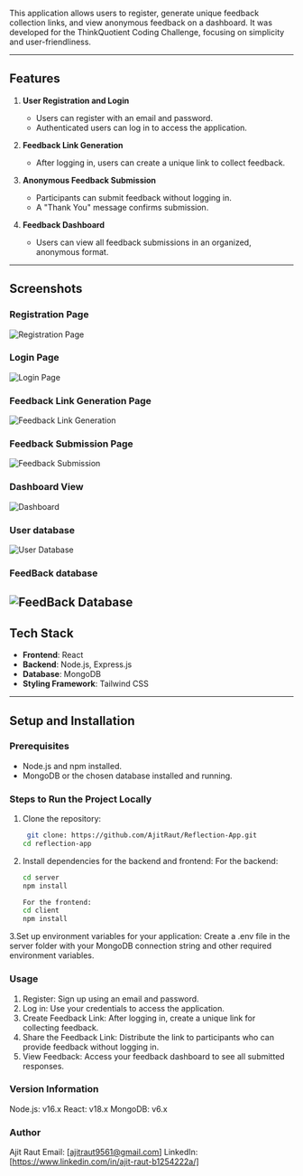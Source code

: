 
This application allows users to register, generate unique feedback collection links, and view anonymous feedback on a dashboard. It was developed for the ThinkQuotient Coding Challenge, focusing on simplicity and user-friendliness.

---

## **Features**

1. **User Registration and Login**  
   - Users can register with an email and password.
   - Authenticated users can log in to access the application.

2. **Feedback Link Generation**  
   - After logging in, users can create a unique link to collect feedback.

3. **Anonymous Feedback Submission**  
   - Participants can submit feedback without logging in.
   - A "Thank You" message confirms submission.

4. **Feedback Dashboard**  
   - Users can view all feedback submissions in an organized, anonymous format.

---

## **Screenshots**

### Registration Page  
![Registration Page](client/public/assets/images/register.png)

### Login Page  
![Login Page](client/public/assets/images/login.png)

### Feedback Link Generation Page  
![Feedback Link Generation](client/public/assets/images/link-generate.png)

### Feedback Submission Page  
![Feedback Submission](client/public/assets/images/feedbackform.png)

### Dashboard View  
![Dashboard](client/public/assets/images/dashboard.png)

### User database
![User Database](client/public/assets/images/userdatabse.png)

### FeedBack database
![FeedBack Database](client/public/assets/images/feedBackdatabase.png)
---

## **Tech Stack**

- **Frontend**: React
- **Backend**: Node.js, Express.js
- **Database**: MongoDB 
- **Styling Framework**: Tailwind CSS  

---

## **Setup and Installation**

### Prerequisites  
- Node.js and npm installed.  
- MongoDB or the chosen database installed and running.

### Steps to Run the Project Locally 

1. Clone the repository:  
   ```bash
    git clone: https://github.com/AjitRaut/Reflection-App.git
   cd reflection-app


2. Install dependencies for the backend and frontend:
   For the backend:
   ```bash
   cd server
   npm install
   
   For the frontend:
   cd client
   npm install

3.Set up environment variables for your application:
  Create a .env file in the server folder with your MongoDB connection string and other required environment variables.

### Usage
1. Register: Sign up using an email and password.
2. Log in: Use your credentials to access the application.
3. Create Feedback Link: After logging in, create a unique link for collecting feedback.
4. Share the Feedback Link: Distribute the link to participants who can provide feedback without logging in.
5. View Feedback: Access your feedback dashboard to see all submitted responses.

### Version Information
Node.js: v16.x
React: v18.x
MongoDB: v6.x

### Author
Ajit Raut
Email: [ajitraut9561@gmail.com]
LinkedIn: [https://www.linkedin.com/in/ajit-raut-b1254222a/]
